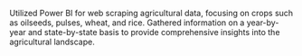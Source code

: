 Utilized Power BI for web scraping agricultural data, 
focusing on crops such as oilseeds, pulses, wheat, and rice. 
Gathered information on a year-by-year and state-by-state basis 
to provide comprehensive insights into the agricultural 
landscape.

